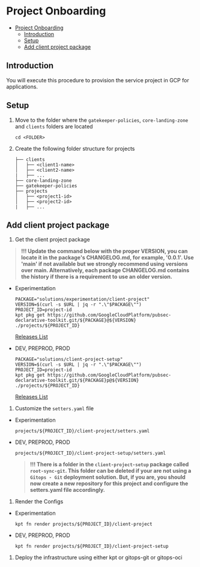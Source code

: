 # Project Onboarding

<!-- vscode-markdown-toc -->
- [Project Onboarding](#project-onboarding)
  - [Introduction](#introduction)
  - [Setup](#setup)
  - [Add client project package](#add-client-project-package)

<!-- vscode-markdown-toc-config
	numbering=false
	autoSave=true
	/vscode-markdown-toc-config -->
<!-- /vscode-markdown-toc -->

## <a name='Introduction'></a>Introduction

You will execute this procedure to provision the service project in GCP for applications.

## <a name='Setup'></a>Setup

1. Move to the folder where the `gatekeeper-policies`, `core-landing-zone` and `clients` folders are located

    ```shell
    cd <FOLDER>
    ```

1. Create the following folder structure for projects

    ```text
    ├── clients
    │   ├── <client1-name>
    │   ├── <client2-name>
    |   ├── ...
    ├── core-landing-zone
    ├── gatekeeper-policies
    ├── projects
    │   ├── <project1-id>
    │   ├── <project2-id>
    |   ├── ...
    ```

## <a name='Addclientprojectpackage'></a>Add client project package

1. Get the client project package

> **!!! Update the command below with the proper VERSION, you can locate it in the package's CHANGELOG.md, for example, '0.0.1'. Use 'main' if not available but
> we strongly recommend using versions over main. Alternatively, each package CHANGELOG.md contains the history if there is a requirement to use an older version.**

- Experimentation

  ```shell
  PACKAGE="solutions/experimentation/client-project"
  VERSION=$(curl -s $URL | jq -r ".\"$PACKAGE\"")
  PROJECT_ID=project-id
  kpt pkg get https://github.com/GoogleCloudPlatform/pubsec-declarative-toolkit.git/${PACKAGE}@${VERSION} ./projects/${PROJECT_ID}
  ```

  [Releases List](https://github.com/GoogleCloudPlatform/pubsec-declarative-toolkit/releases?q=%22experimentation%2Fclient-project%22&expanded=true)

- DEV, PREPROD, PROD

  ```shell
  PACKAGE="solutions/client-project-setup"
  VERSION=$(curl -s $URL | jq -r ".\"$PACKAGE\"")
  PROJECT_ID=project-id
  kpt pkg get https://github.com/GoogleCloudPlatform/pubsec-declarative-toolkit.git/${PACKAGE}p@${VERSION} ./projects/${PROJECT_ID}
  ```

  [Releases List](https://github.com/GoogleCloudPlatform/pubsec-declarative-toolkit/releases?q=%22solutions%2Fclient-project-setup%22&expanded=true)

1. Customize the `setters.yaml` file

- Experimentation

  `projects/${PROJECT_ID}/client-project/setters.yaml`

- DEV, PREPROD, PROD

  `projects/${PROJECT_ID}/client-project-setup/setters.yaml`

  > **!!! There is a folder in the `client-project-setup` package called `root-sync-git`. This folder can be deleted if your are not using a `Gitops - Git` deployment solution. But, if you are, you should now create a new repository for this project and configure the setters.yaml file accordingly.**

1. Render the Configs

- Experimentation

    ```shell
    kpt fn render projects/${PROJECT_ID}/client-project
    ```

- DEV, PREPROD, PROD

    ```shell
    kpt fn render projects/${PROJECT_ID}/client-project-setup
    ```

1. Deploy the infrastructure using either kpt or gitops-git or gitops-oci
